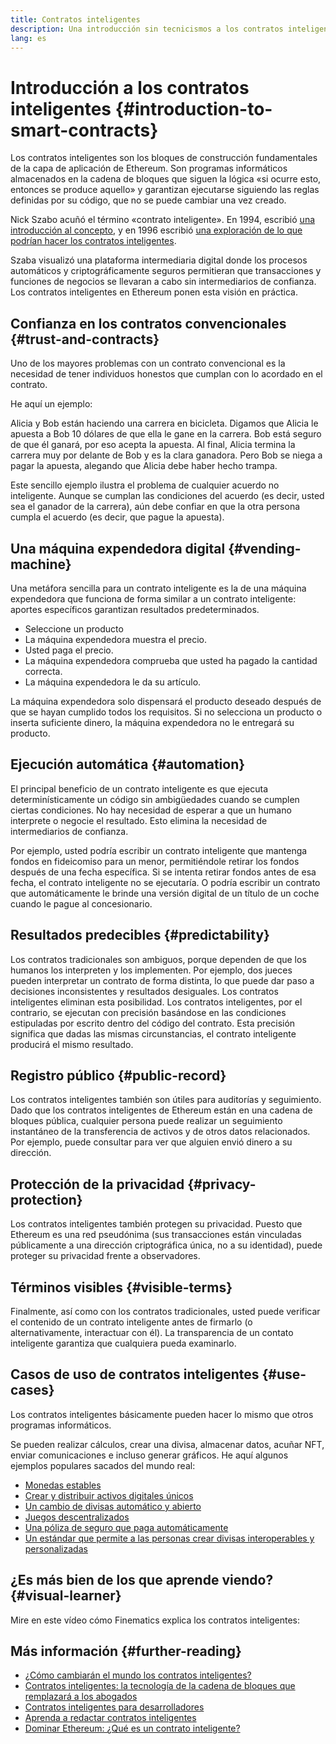 ```yaml
---
title: Contratos inteligentes
description: Una introducción sin tecnicismos a los contratos inteligentes
lang: es
---
```


# Introducción a los contratos inteligentes \{#introduction-to-smart-contracts}

Los contratos inteligentes son los bloques de construcción fundamentales de la capa de aplicación de Ethereum. Son programas informáticos almacenados en la cadena de bloques que siguen la lógica «si ocurre esto, entonces se produce aquello» y garantizan ejecutarse siguiendo las reglas definidas por su código, que no se puede cambiar una vez creado.

Nick Szabo acuñó el término «contrato inteligente». En 1994, escribió [una introducción al concepto](https://www.fon.hum.uva.nl/rob/Courses/InformationInSpeech/CDROM/Literature/LOTwinterschool2006/szabo.best.vwh.net/smart.contracts.html), y en 1996 escribió [una exploración de lo que podrían hacer los contratos inteligentes](https://www.fon.hum.uva.nl/rob/Courses/InformationInSpeech/CDROM/Literature/LOTwinterschool2006/szabo.best.vwh.net/smart_contracts_2.html).

Szaba visualizó una plataforma intermediaria digital donde los procesos automáticos y criptográficamente seguros permitieran que transacciones y funciones de negocios se llevaran a cabo sin intermediarios de confianza. Los contratos inteligentes en Ethereum ponen esta visión en práctica.

## Confianza en los contratos convencionales \{#trust-and-contracts}

Uno de los mayores problemas con un contrato convencional es la necesidad de tener individuos honestos que cumplan con lo acordado en el contrato.

He aquí un ejemplo:

Alicia y Bob están haciendo una carrera en bicicleta. Digamos que Alicia le apuesta a Bob 10 dólares de que ella le gane en la carrera. Bob está seguro de que él ganará, por eso acepta la apuesta. Al final, Alicia termina la carrera muy por delante de Bob y es la clara ganadora. Pero Bob se niega a pagar la apuesta, alegando que Alicia debe haber hecho trampa.

Este sencillo ejemplo ilustra el problema de cualquier acuerdo no inteligente. Aunque se cumplan las condiciones del acuerdo (es decir, usted sea el ganador de la carrera), aún debe confiar en que la otra persona cumpla el acuerdo (es decir, que pague la apuesta).

## Una máquina expendedora digital \{#vending-machine}

Una metáfora sencilla para un contrato inteligente es la de una máquina expendedora que funciona de forma similar a un contrato inteligente: aportes específicos garantizan resultados predeterminados.

- Seleccione un producto
- La máquina expendedora muestra el precio.
- Usted paga el precio.
- La máquina expendedora comprueba que usted ha pagado la cantidad correcta.
- La máquina expendedora le da su artículo.

La máquina expendedora solo dispensará el producto deseado después de que se hayan cumplido todos los requisitos. Si no selecciona un producto o inserta suficiente dinero, la máquina expendedora no le entregará su producto.

## Ejecución automática \{#automation}

El principal beneficio de un contrato inteligente es que ejecuta determinísticamente un código sin ambigüedades cuando se cumplen ciertas condiciones. No hay necesidad de esperar a que un humano interprete o negocie el resultado. Esto elimina la necesidad de intermediarios de confianza.

Por ejemplo, usted podría escribir un contrato inteligente que mantenga fondos en fideicomiso para un menor, permitiéndole retirar los fondos después de una fecha específica. Si se intenta retirar fondos antes de esa fecha, el contrato inteligente no se ejecutaría. O podría escribir un contrato que automáticamente le brinde una versión digital de un título de un coche cuando le pague al concesionario.

## Resultados predecibles \{#predictability}

Los contratos tradicionales son ambiguos, porque dependen de que los humanos los interpreten y los implementen. Por ejemplo, dos jueces pueden interpretar un contrato de forma distinta, lo que puede dar paso a decisiones inconsistentes y resultados desiguales. Los contratos inteligentes eliminan esta posibilidad. Los contratos inteligentes, por el contrario, se ejecutan con precisión basándose en las condiciones estipuladas por escrito dentro del código del contrato. Esta precisión significa que dadas las mismas circunstancias, el contrato inteligente producirá el mismo resultado.

## Registro público \{#public-record}

Los contratos inteligentes también son útiles para auditorías y seguimiento. Dado que los contratos inteligentes de Ethereum están en una cadena de bloques pública, cualquier persona puede realizar un seguimiento instantáneo de la transferencia de activos y de otros datos relacionados. Por ejemplo, puede consultar para ver que alguien envió dinero a su dirección.

## Protección de la privacidad \{#privacy-protection}

Los contratos inteligentes también protegen su privacidad. Puesto que Ethereum es una red pseudónima (sus transacciones están vinculadas públicamente a una dirección criptográfica única, no a su identidad), puede proteger su privacidad frente a observadores.

## Términos visibles \{#visible-terms}

Finalmente, así como con los contratos tradicionales, usted puede verificar el contenido de un contrato inteligente antes de firmarlo (o alternativamente, interactuar con él). La transparencia de un contato inteligente garantiza que cualquiera pueda examinarlo.

## Casos de uso de contratos inteligentes \{#use-cases}

Los contratos inteligentes básicamente pueden hacer lo mismo que otros programas informáticos.

Se pueden realizar cálculos, crear una divisa, almacenar datos, acuñar NFT, enviar comunicaciones e incluso generar gráficos. He aquí algunos ejemplos populares sacados del mundo real:

- [Monedas estables](/stablecoins/)
- [Crear y distribuir activos digitales únicos](/nft/)
- [Un cambio de divisas automático y abierto](/get-eth/#dex)
- [Juegos descentralizados](/dapps/?category=gaming)
- [Una póliza de seguro que paga automáticamente](https://etherisc.com/)
- [Un estándar que permite a las personas crear divisas interoperables y personalizadas](/developers/docs/standards/tokens/)

## ¿Es más bien de los que aprende viendo? \{#visual-learner}

Mire en este vídeo cómo Finematics explica los contratos inteligentes:

<YouTube id="pWGLtjG-F5c" />

## Más información \{#further-reading}

- [¿Cómo cambiarán el mundo los contratos inteligentes?](https://www.youtube.com/watch?v=pA6CGuXEKtQ)
- [Contratos inteligentes: la tecnología de la cadena de bloques que remplazará a los abogados](https://blockgeeks.com/guides/smart-contracts/)
- [Contratos inteligentes para desarrolladores](/developers/docs/smart-contracts/)
- [Aprenda a redactar contratos inteligentes](/developers/learning-tools/)
- [Dominar Ethereum: ¿Qué es un contrato inteligente?](https://github.com/ethereumbook/ethereumbook/blob/develop/07smart-contracts-solidity.asciidoc#what-is-a-smart-contract)
